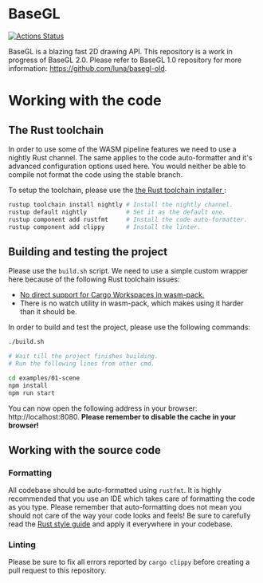 # BaseGL

[![Actions Status](https://github.com/luna/basegl/workflows/Rust/badge.svg)](https://github.com/luna/basegl/actions)

BaseGL is a blazing fast 2D drawing API. This repository is a work in progress
of BaseGL 2.0. Please refer to BaseGL 1.0 repository for more information:
https://github.com/luna/basegl-old.

# Working with the code

## The Rust toolchain 

In order to use some of the WASM pipeline features we need to use a nightly Rust
channel. The same applies to the code auto-formatter and it's advanced
configuration options used here. You would neither be able to compile not format
the code using the stable branch. 

To setup the toolchain, please use the [the Rust toolchain installer
](https://rustup.rs/):

```bash
rustup toolchain install nightly # Install the nightly channel.
rustup default nightly           # Set it as the default one.
rustup component add rustfmt     # Install the code auto-formatter.
rustup component add clippy      # Install the linter.
```

## Building and testing the project

Please use the `build.sh` script. We need to use a simple custom wrapper here
because of the following Rust toolchain issues: 

- [No direct support for Cargo Workspaces in
wasm-pack.](https://github.com/rustwasm/wasm-pack/issues/642) 
- There is no watch utility in wasm-pack, which makes using it harder than it
should be.

In order to build and test the project, please use the following commands:

```bash
./build.sh

# Wait till the project finishes building.
# Run the following lines from other cmd.

cd examples/01-scene
npm install
npm run start
```

You can now open the following address in your browser: http://localhost:8080.
**Please remember to disable the cache in your browser!**

## Working with the source code

### Formatting

All codebase should be auto-formatted using `rustfmt`. It is highly recommended
that you use an IDE which takes care of formatting the code as you type. Please
remember that auto-formatting does not mean you should not care of the way your
code looks and feels! Be sure to carefully read the [Rust style
guide](https://github.com/luna/enso/blob/master/doc/rust-style-guide.md) and
apply it everywhere in your codebase.


### Linting 

Please be sure to fix all errors reported by `cargo clippy` before creating a
pull request to this repository.
